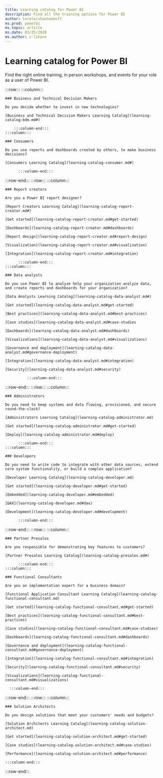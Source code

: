 ```yaml
---
title: Learning catalog for Power BI
description: Find all the training options for Power BI
author: loreleishannonmsft
ms.prod: powerbi
ms.topic: article
ms.date: 03/25/2020
ms.author: v-lshann
---
```

# Learning catalog for Power BI

Find the right online training, in person workshops, and events for your role as a user of Power BI.

<!-- ![Universal Windows Platform (UWP)](images/platform-uwp.png)  -->  

:::row:::
    :::column:::
<!-- ![Universal Windows Platform (UWP)](images/platform-uwp.png)  -->  

    ### Business and Technical Decision Makers

    Do you decide whether to invest in new technologies? 

    [Business and Technical Decision Makers Learning Catalog](learning-catalog-bdm.md#)

        :::column-end:::
    :::column:::

    ### Consumers

    Do you use reports and dashboards created by others, to make business decisions? 

    [Consumers Learning Catalog](learning-catalog-consumer.md#)

          :::column-end:::
:::row-end:::
:::row:::
    :::column:::

    ### Report creators

    Are you a Power BI report designer?

    [Report Creators Learning Catalog](learning-catalog-report-creator.md#)

    [Get started](learning-catalog-report-creator.md#get-started)

    [Dashboards](learning-catalog-report-creator.md#dashboards)

    [Report design](learning-catalog-report-creator.md#report-design)

    [Visualization](learning-catalog-report-creator.md#visualization)

    [Integration](learning-catalog-report-creator.md#integration)

          :::column-end:::
    :::column:::

    ### Data analysts

    Do you use Power BI to analyze help your organization analyze data, and create reports and dashboards for your organization? 

    [Data Analysts Learning Catalog](learning-catalog-data-analyst.md#)

    [Get started](learning-catalog-data-analyst.md#get-started)

    [Best practices](learning-catalog-data-analyst.md#best-practices)

    [Case studies](learning-catalog-data-analyst.md#case-studies
    
    [Dashboards](learning-catalog-data-analyst.md#dashboards)

    [Visualizations](learning-catalog-data-analyst.md#visualizations)

    [Governance and deployment](learning-catalog-data-analyst.md#governance-deployment)

    [Integration](learning-catalog-data-analyst.md#integration)

    [Security](learning-catalog-data-analyst.md#security)

              :::column-end:::
:::row-end:::
:::row:::
    :::column:::

    ### Administrators

    Do you need to keep systems and data flowing, provisioned, and secure round-the-clock?

    [Administrators Learning Catalog](learning-catalog-administrator.md)

    [Get started](learning-catalog-administrator.md#get-started)

    [Deploy](learning-catalog-administrator.md#deploy)

          :::column-end:::
    :::column:::

    ### Developers

    Do you need to write code to integrate with other data sources, extend core system functionality, or build a complex application?

    [Developer Learning Catalog](learning-catalog-developer.md)

    [Get started](learning-catalog-developer.md#get-started)

    [Embedded](learning-catalog-developer.md#embedded)

    [DAX](learning-catalog-developer.md#dax)

    [Development](learning-catalog-developer.md#development)

          :::column-end:::
:::row-end:::
:::row:::
    :::column:::

    ### Partner Presales

    Are you responsible for demonstrating key features to customers? 

    [Partner Presales Learning Catalog](learning-catalog-presales.md#)

          :::column-end:::
    :::column:::

    ### Functional Consultants

    Are you an implementation expert for a business domain? 

    [Functional Application Consultant Learning Catalog](learning-catalog-functional-consultant.md)

    [Get started](learning-catalog-functional-consultant.md#get-started)

    [Best practices](learning-catalog-functional-consultant.md#best-practices)

    [Case studies](learning-catalog-functional-consultant.md#case-studies)

    [Dashboards](learning-catalog-functional-consultant.md#dashboards)

    [Governance and deployment](learning-catalog-functional-consultant.md#governance-deployment)

    [Integration](learning-catalog-functional-consultant.md#integration)

    [Security](learning-catalog-functional-consultant.md#security)

    [Visualizations](learning-catalog-functional-consultant.md#visualizations)

      :::column-end:::
:::row-end:::
:::row:::
    :::column:::

    ### Solution Architects

    Do you design solutions that meet your customers' needs and budgets?

    [Solution Architects Learning Catalog](learning-catalog-solution-architect.md)

    [Get started](learning-catalog-solution-architect.md#get-started)

    [Case studies](learning-catalog-solution-architect.md#case-studies)

    [Performance](learning-catalog-solution-architect.md#performance)

    :::column-end:::
:::row-end:::